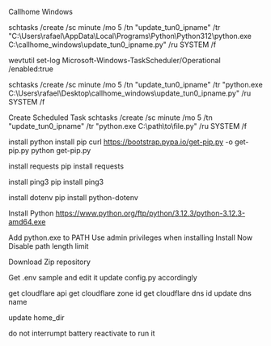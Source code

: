 Callhome Windows

schtasks /create /sc minute /mo 5 /tn "update_tun0_ipname" /tr "C:\Users\rafael\AppData\Local\Programs\Python\Python312\python.exe C:\callhome_windows\update_tun0_ipname.py" /ru SYSTEM /f

wevtutil set-log Microsoft-Windows-TaskScheduler/Operational /enabled:true


schtasks /create /sc minute /mo 5 /tn "update_tun0_ipname" /tr "python.exe C:\Users\rafael\Desktop\callhome_windows\update_tun0_ipname.py" /ru SYSTEM /f

Create Scheduled Task
schtasks /create /sc minute /mo 5 /tn "update_tun0_ipname" /tr "python.exe C:\path\to\file.py" /ru SYSTEM /f

install python
install pip
curl https://bootstrap.pypa.io/get-pip.py -o get-pip.py
python get-pip.py

install requests
pip install requests


install ping3
pip install ping3

install dotenv
pip install python-dotenv

Install Python
https://www.python.org/ftp/python/3.12.3/python-3.12.3-amd64.exe

Add python.exe to PATH
Use admin privileges when installing
Install Now
Disable path length limit

Download Zip repository

Get .env sample and edit it
update config.py accordingly

get cloudflare api
get cloudflare zone id
get cloudflare dns id
update dns name

update home_dir

do not interrumpt battery
reactivate to run it

